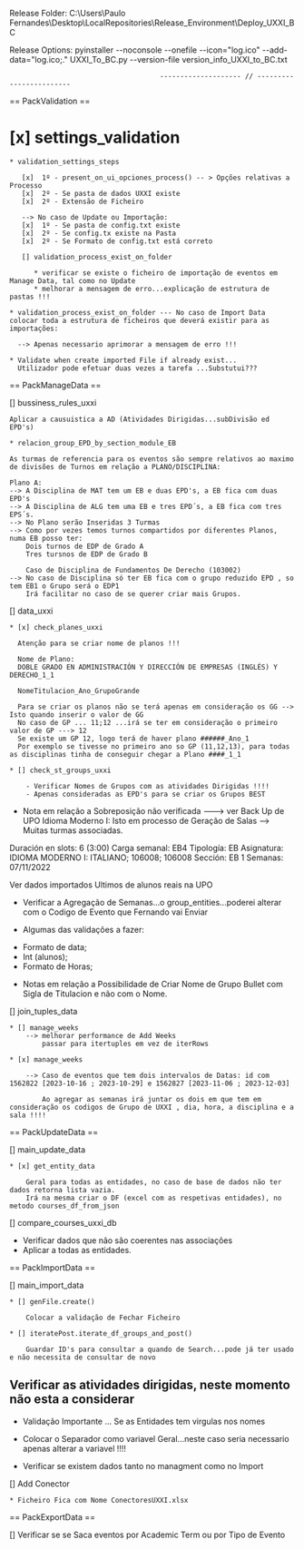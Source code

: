 Release Folder:
C:\Users\Paulo Fernandes\Desktop\LocalRepositories\Release_Environment\Deploy_UXXI_BC

Release Options:
pyinstaller --noconsole --onefile --icon="log.ico" --add-data="log.ico;." UXXI_To_BC.py --version-file version_info_UXXI_to_BC.txt


                                         -------------------- // ------------------------ 


== PackValidation ==

# [x] settings_validation

    * validation_settings_steps

       [x]  1º - present_on_ui_opciones_process() -- > Opções relativas a Processo
       [x]  2º - Se pasta de dados UXXI existe
       [x]  2º - Extensão de Ficheiro

       --> No caso de Update ou Importação:
       [x]  1º - Se pasta de config.txt existe
       [x]  2º - Se config.tx existe na Pasta
       [x]  2º - Se Formato de config.txt está correto

       [] validation_process_exist_on_folder
          
          * verificar se existe o ficheiro de importação de eventos em Manage Data, tal como no Update
          * melhorar a mensagem de erro...explicação de estrutura de pastas !!!

    * validation_process_exist_on_folder --- No caso de Import Data colocar toda a estrutura de ficheiros que deverá existir para as importações:

      --> Apenas necessario aprimorar a mensagem de erro !!!

    * Validate when create imported File if already exist...
      Utilizador pode efetuar duas vezes a tarefa ...Substutui???

== PackManageData ==  

[] bussiness_rules_uxxi

    Aplicar a causuistica a AD (Atividades Dirigidas...subDivisão ed EPD's)

    * relacion_group_EPD_by_section_module_EB

    As turmas de referencia para os eventos são sempre relativos ao maximo de divisões de Turnos em relação a PLANO/DISCIPLINA:

    Plano A:
    --> A Disciplina de MAT tem um EB e duas EPD's, a EB fica com duas EPD's
    --> A Disciplina de ALG tem uma EB e tres EPD´s, a EB fica com tres EPS´s.
    --> No Plano serão Inseridas 3 Turmas 
    --> Como por vezes temos turnos compartidos por diferentes Planos, numa EB posso ter:
        Dois turnos de EDP de Grado A
        Tres tursnos de EDP de Grado B

        Caso de Disciplina de Fundamentos De Derecho (103002)
    --> No caso de Disciplina só ter EB fica com o grupo reduzido EPD , so tem EB1 o Grupo será o EDP1
        Irá facilitar no caso de se querer criar mais Grupos.
       
[] data_uxxi

    * [x] check_planes_uxxi
      
      Atenção para se criar nome de planos !!!

      Nome de Plano:
      DOBLE GRADO EN ADMINISTRACIÓN Y DIRECCIÓN DE EMPRESAS (INGLÉS) Y DERECHO_1_1

      NomeTitulacion_Ano_GrupoGrande

      Para se criar os planos não se terá apenas em consideração os GG --> Isto quando inserir o valor de GG
      No caso de GP ... 11;12 ...irá se ter em consideração o primeiro valor de GP ---> 12 
      Se existe um GP 12, logo terá de haver plano ######_Ano_1
      Por exemplo se tivesse no primeiro ano so GP (11,12,13), para todas as disciplinas tinha de conseguir chegar a Plano ####_1_1

    * [] check_st_groups_uxxi

        - Verificar Nomes de Grupos com as atividades Dirigidas !!!!
        - Apenas consideradas as EPD's para se criar os Grupos BEST

* Nota em relação a Sobreposição não verificada ---> ver Back Up de UPO Idioma Moderno I: Isto em processo de Geração de Salas --> Muitas turmas associadas.

Duración en slots: 6 (3:00)
Carga semanal: EB4
Tipología: EB
Asignatura: IDIOMA MODERNO I: ITALIANO; 106008; 106008
Sección: EB 1
Semanas: 07/11/2022

Ver dados importados Ultimos de alunos reais na UPO

* Verificar a Agregação de Semanas...o group_entities...poderei alterar com o Codigo de Evento que Fernando vai Enviar

* Algumas das validações a fazer:

- Formato de data;
- Int (alunos);
- Formato de Horas;

* Notas em relação a Possibilidade de Criar Nome de Grupo Bullet com Sigla de Titulacion e não com o Nome.

[] join_tuples_data

    * [] manage_weeks
        --> melhorar performance de Add Weeks
            passar para itertuples em vez de iterRows

    * [x] manage_weeks

        --> Caso de eventos que tem dois intervalos de Datas: id com 1562822 [2023-10-16 ; 2023-10-29] e 1562827 [2023-11-06 ; 2023-12-03]

            Ao agregar as semanas irá juntar os dois em que tem em consideração os codigos de Grupo de UXXI , dia, hora, a disciplina e a sala !!!!


     
== PackUpdateData ==  

[] main_update_data

    * [x] get_entity_data

        Geral para todas as entidades, no caso de base de dados não ter dados retorna lista vazia.
        Irá na mesma criar o DF (excel com as respetivas entidades), no metodo courses_df_from_json



[] compare_courses_uxxi_db
   
   * Verificar dados que não são coerentes nas associações
   * Aplicar a todas as entidades.

== PackImportData ==  

[] main_import_data

    * [] genFile.create()
    
        Colocar a validação de Fechar Ficheiro

    * [] iteratePost.iterate_df_groups_and_post()
        
        Guardar ID's para consultar a quando de Search...pode já ter usado e não necessita de consultar de novo
## Verificar as atividades dirigidas, neste momento não esta a considerar


* Validação Importante ... Se as Entidades tem virgulas nos nomes 

* Colocar o Separador como variavel Geral...neste caso seria necessario apenas alterar a variavel !!!!

* Verificar se existem dados tanto no managment como no Import

[] Add Conector

    * Ficheiro Fica com Nome ConectoresUXXI.xlsx



== PackExportData ==


[] Verificar se se Saca eventos por Academic Term ou por Tipo de Evento